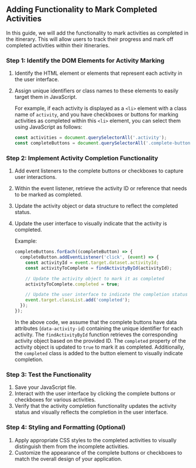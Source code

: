 ## Adding Functionality to Mark Completed Activities

In this guide, we will add the functionality to mark activities as completed in the itinerary. This will allow users to track their progress and mark off completed activities within their itineraries.

### Step 1: Identify the DOM Elements for Activity Marking

1. Identify the HTML element or elements that represent each activity in the user interface.
2. Assign unique identifiers or class names to these elements to easily target them in JavaScript.

    For example, if each activity is displayed as a `<li>` element with a class name of `activity`, and you have checkboxes or buttons for marking activities as completed within this `<li>` element, you can select them using JavaScript as follows:
    
    ```javascript
    const activities = document.querySelectorAll('.activity');
    const completeButtons = document.querySelectorAll('.complete-button');
    ```

### Step 2: Implement Activity Completion Functionality

1. Add event listeners to the complete buttons or checkboxes to capture user interactions.
2. Within the event listener, retrieve the activity ID or reference that needs to be marked as completed.
3. Update the activity object or data structure to reflect the completed status.
4. Update the user interface to visually indicate that the activity is completed.
    
    Example:
    
    ```javascript
    completeButtons.forEach((completeButton) => {
      completeButton.addEventListener('click', (event) => {
        const activityId = event.target.dataset.activityId;
        const activityToComplete = findActivityById(activityId);
    
        // Update the activity object to mark it as completed
        activityToComplete.completed = true;
    
        // Update the user interface to indicate the completion status
        event.target.classList.add('completed');
      });
    });
    ```

    In the above code, we assume that the complete buttons have data attributes (`data-activity-id`) containing the unique identifier for each activity. The `findActivityById` function retrieves the corresponding activity object based on the provided ID. The `completed` property of the activity object is updated to `true` to mark it as completed. Additionally, the `completed` class is added to the button element to visually indicate completion.

### Step 3: Test the Functionality

1. Save your JavaScript file.
2. Interact with the user interface by clicking the complete buttons or checkboxes for various activities.
3. Verify that the activity completion functionality updates the activity status and visually reflects the completion in the user interface.

### Step 4: Styling and Formatting (Optional)

1. Apply appropriate CSS styles to the completed activities to visually distinguish them from the incomplete activities.
2. Customize the appearance of the complete buttons or checkboxes to match the overall design of your application.

